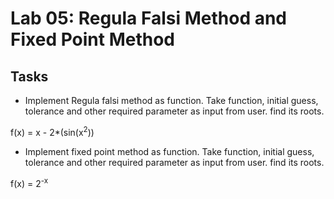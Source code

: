 # Lab 05: Regula Falsi Method and Fixed Point Method



## Tasks

- Implement Regula falsi method as function. Take function, initial guess, tolerance and other required parameter as input from user. find its roots.

f(x) = x - 2*(sin(x<sup>2</sup>))
 
- Implement fixed point method as function. Take function, initial guess, tolerance and other required parameter as input from user. find its roots.

f(x) = 2<sup>-x</sup>